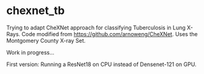 # chexnet_tb
Trying to adapt CheXNet approach for classifying Tuberculosis in Lung X-Rays. Code modified from
https://github.com/arnoweng/CheXNet. Uses the Montgomery County X-ray Set.

Work in progress...

First version: Running a ResNet18 on CPU instead of Densenet-121 on GPU.
